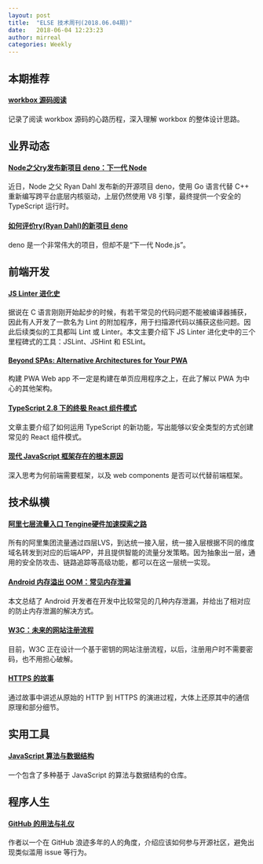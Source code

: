 ```yaml
---
layout: post
title:  "ELSE 技术周刊(2018.06.04期)"
date:   2018-06-04 12:23:23
author: mirreal
categories: Weekly
---
```


## 本期推荐

#### [workbox 源码阅读](http://sensai.powerpigger.cc/sensai/site/article/334)

记录了阅读 workbox 源码的心路历程，深入理解 workbox 的整体设计思路。

## 业界动态

#### [Node之父ry发布新项目 deno：下一代 Node](https://mp.weixin.qq.com/s/1LcO3EqGV2iRlZ1aIrQeqw)

近日，Node 之父 Ryan Dahl 发布新的开源项目 deno，使用 Go 语言代替 C++ 重新编写跨平台底层内核驱动，上层仍然使用 V8 引擎，最终提供一个安全的 TypeScript 运行时。

#### [如何评价ry(Ryan Dahl)的新项目 deno](https://www.zhihu.com/question/279208326/answer/408601019)

deno 是一个非常伟大的项目，但却不是“下一代 Node.js”。

## 前端开发

#### [JS Linter 进化史](https://zhuanlan.zhihu.com/p/34656263)

据说在 C 语言刚刚开始起步的时候，有若干常见的代码问题不能被编译器捕获，因此有人开发了一款名为 Lint 的附加程序，用于扫描源代码以捕获这些问题。因此后续类似的工具都叫 Lint 或 Linter。本文主要介绍下 JS Linter 进化史中的三个里程碑式的工具：JSLint、JSHint 和 ESLint。

#### [Beyond SPAs: Alternative Architectures for Your PWA](https://developers.google.com/web/updates/2018/05/beyond-spa)

构建 PWA Web app 不一定是构建在单页应用程序之上，在此了解以 PWA 为中心的其他架构。

#### [TypeScript 2.8 下的终极 React 组件模式](https://juejin.im/post/5b07caf16fb9a07aa83f2977)

文章主要介绍了如何运用 TypeScript 的新功能，写出能够以安全类型的方式创建常见的 React 组件模式。

#### [现代 JavaScript 框架存在的根本原因](https://juejin.im/post/5b111436e51d4506d06205fd)

深入思考为何前端需要框架，以及 web components 是否可以代替前端框架。

## 技术纵横

#### [阿里七层流量入口 Tengine硬件加速探索之路](https://zhuanlan.zhihu.com/p/37539359)

所有的阿里集团流量通过四层LVS，到达统一接入层，统一接入层根据不同的维度域名转发到对应的后端APP，并且提供智能的流量分发策略。因为抽象出一层，通用的安全防攻击、链路追踪等高级功能，都可以在这一层统一实现。

#### [Android 内存溢出 OOM：常见内存泄漏](http://www.sunnyang.com/765.html)

本文总结了 Android 开发者在开发中比较常见的几种内存泄漏，并给出了相对应的防止内存泄漏的解决方式。

#### [W3C：未来的网站注册流程](https://www.w3.org/TR/webauthn/)

目前，W3C 正在设计一个基于密钥的网站注册流程，以后，注册用户时不需要密码，也不用担心破解。

#### [HTTPS 的故事](https://juejin.im/post/5b10aa22e51d4506c5568f1d)

通过故事中讲述从原始的 HTTP 到 HTTPS 的演进过程，大体上还原其中的通信原理和部分细节。

## 实用工具

#### [JavaScript 算法与数据结构](https://github.com/trekhleb/javascript-algorithms)

一个包含了多种基于 JavaScript 的算法与数据结构的仓库。

## 程序人生

#### [GitHub 的用法与礼仪](https://zhuanlan.zhihu.com/p/37599617)

作者以一个在 GitHub 浪迹多年的人的角度，介绍应该如何参与开源社区，避免出现类似滥用 issue 等行为。
